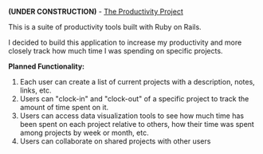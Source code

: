 **(UNDER CONSTRUCTION)** - [The Productivity Project](https://productivity-project.herokuapp.com)

This is a suite of productivity tools built with Ruby on Rails.

I decided to build this application to increase my productivity and more closely track
how much time I was spending on specific projects.

**Planned Functionality:**
  1. Each user can create a list of current projects with a description, notes, links, etc.
  2. Users can "clock-in" and "clock-out" of a specific project to track the amount of time spent on it.
  3. Users can access data visualization tools to see how much time has been spent on each project relative to
      others, how their time was spent among projects by week or month, etc.  
  4. Users can collaborate on shared projects with other users
